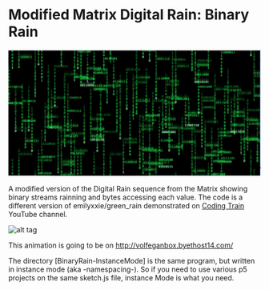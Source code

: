 # Modified Matrix Digital Rain: Binary Rain

![alt tag](BinaryRain.jpg)

A modified version of the Digital Rain sequence from the Matrix showing binary streams rainning and bytes accessing each value. The code is a different version of emilyxxie/green_rain demonstrated on [Coding Train](https://www.youtube.com/watch?v=S1TQCi9axzg) YouTube channel.

![alt tag](binary-rain.gif)

This animation is going to be on http://volfeganbox.byethost14.com/

The directory [BinaryRain-InstanceMode] is the same program, but written in instance mode (aka -namespacing-). So if you need to use various p5 projects on the same sketch.js file, instance Mode is what you need.